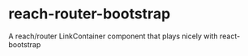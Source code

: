 # reach-router-bootstrap
A reach/router LinkContainer component that plays nicely with react-bootstrap
